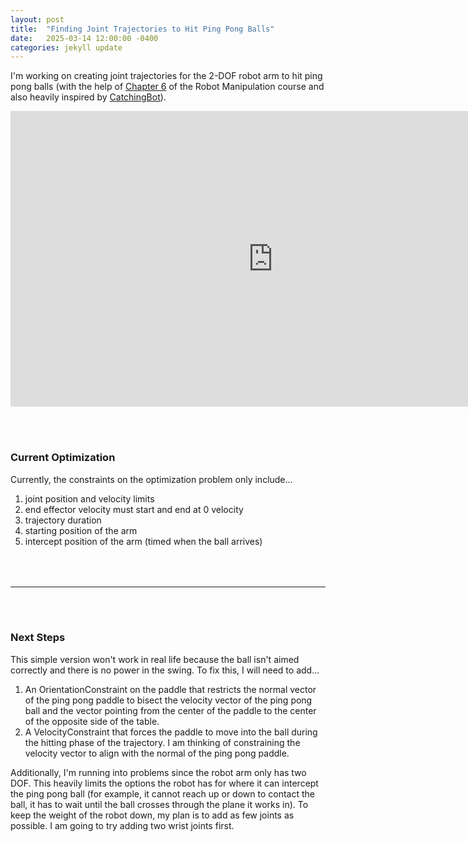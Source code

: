 ```yaml
---
layout: post
title:  "Finding Joint Trajectories to Hit Ping Pong Balls"
date:   2025-03-14 12:00:00 -0400
categories: jekyll update
---
```


<script type="text/javascript" async src="https://cdn.jsdelivr.net/npm/mathjax@3/es5/tex-mml-chtml.js"></script>
<link rel="stylesheet" href="/assets/css/styles.css">

I'm working on creating joint trajectories for the 2-DOF robot arm to hit ping pong balls (with the help of [Chapter 6][1] of the Robot Manipulation course and also heavily inspired by [CatchingBot][2]).

<iframe width="840" height="473" src="https://www.youtube.com/embed/Oaca0qH5ppw" title="YouTube video player" frameborder="0" allow="accelerometer; autoplay; clipboard-write; encrypted-media; gyroscope; picture-in-picture" allowfullscreen></iframe>

<br /><br />

### Current Optimization

Currently, the constraints on the optimization problem only include... 

1. joint position and velocity limits
2. end effector velocity must start and end at 0 velocity
3. trajectory duration
4. starting position of the arm
5. intercept position of the arm (timed when the ball arrives)

<hr style = "margin-top: 4rem">
<br /><br />

### Next Steps

This simple version won't work in real life because the ball isn't aimed correctly and there is no power in the swing. To fix this, I will need to add...

1. An OrientationConstraint on the paddle that restricts the normal vector of the ping pong paddle to bisect the velocity vector of the ping pong ball and the vector pointing from the center of the paddle to the center of the opposite side of the table.
2. A VelocityConstraint that forces the paddle to move into the ball during the hitting phase of the trajectory. I am thinking of constraining the velocity vector to align with the normal of the ping pong paddle.

Additionally, I'm running into problems since the robot arm only has two DOF. This heavily limits the options the robot has for where it can intercept the ping pong ball (for example, it cannot reach up or down to contact the ball, it has to wait until the ball crosses through the plane it works in). To keep the weight of the robot down, my plan is to add as few joints as possible. I am going to try adding two wrist joints first.

[1]: https://manipulation.csail.mit.edu/trajectories.html
[2]: https://www.youtube.com/watch?v=TrhjG72PJNU